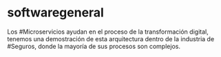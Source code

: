 # softwaregeneral
Los #Microservicios ayudan en el proceso de la transformación digital, tenemos una demostración de esta arquitectura dentro de la industria de #Seguros, donde la mayoría de sus procesos son complejos.
